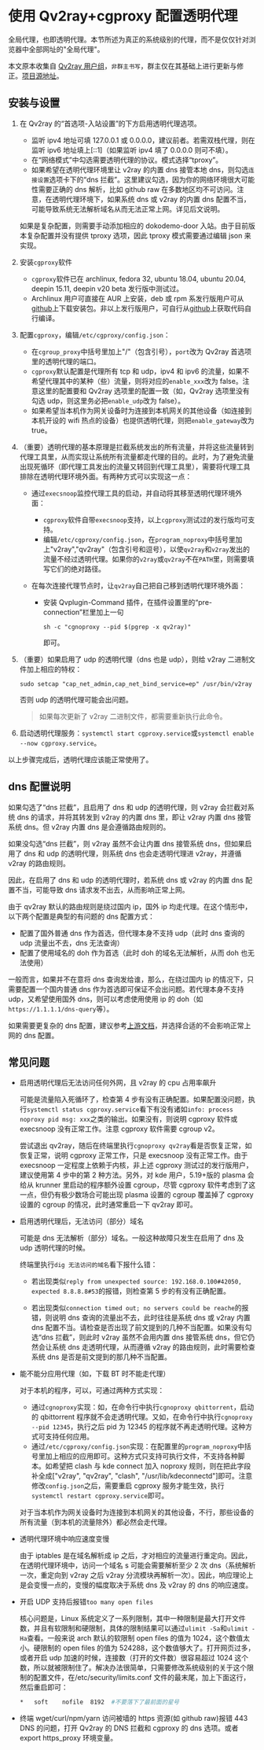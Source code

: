 # 使用 Qv2ray+cgproxy 配置透明代理

全局代理，也即透明代理。本节所述为真正的系统级别的代理，而不是仅仅针对浏览器中全部网址的"全局代理"。

本文原本收集自 [Qv2ray 用户组](https://t.me/qv2ray)，`非群主书写`，群主仅在其基础上进行更新与修正。[项目源地址](https://github.com/springzfx/cgproxy)。

## 安装与设置

1. 在 Qv2ray 的“首选项-入站设置”的下方启用透明代理选项。

   - 监听 ipv4 地址可填 127.0.0.1 或 0.0.0.0，建议前者。若需双栈代理，则在监听 ipv6 地址填上[::1]（如果监听 ipv4 填了 0.0.0.0 则可不填）。
   - 在“网络模式”中勾选需要透明代理的协议。模式选择“tproxy”。
   - 如果希望在透明代理环境里让 v2ray 的内置 dns 接管本地 dns，则勾选`连接设置`选项卡下的“dns 拦截”。这里建议勾选，因为你的网络环境很大可能性需要正确的 dns 解析，比如 github raw 在多数地区均不可访问。注意，在透明代理环境下，如果系统 dns 或 v2ray 的内置 dns 配置不当，可能导致系统无法解析域名从而无法正常上网。详见后文说明。

   如果是复杂配置，则需要手动添加相应的 dokodemo-door 入站。由于目前版本复杂配置并没有提供 tproxy 选项，因此 tproxy 模式需要通过编辑 json 来实现。

2. 安装`cgproxy`软件

   - `cgproxy`软件已在 archlinux, fedora 32, ubuntu 18.04, ubuntu 20.04, deepin 15.11, deepin v20 beta 发行版中测试过。
   - Archlinux 用户可直接在 AUR 上安装，deb 或 rpm 系发行版用户可从[github](https://github.com/springzfx/cgproxy/releases)上下载安装包。非以上发行版用户，可自行从[github](https://github.com/springzfx/cgproxy)上获取代码自行编译。

3. 配置`cgproxy`，编辑`/etc/cgproxy/config.json`：

   - 在`cgroup_proxy`中括号里加上"/"（包含引号），`port`改为 Qv2ray 首选项里的透明代理的端口。
   - `cgproxy`默认配置是代理所有 tcp 和 udp，ipv4 和 ipv6 的流量，如果不希望代理其中的某种（些）流量，则将对应的`enable_xxx`改为 false。注意这里的配置要和 Qv2ray 选项里的配置一致（如，Qv2ray 选项里没有勾选 udp，则这里务必把`enable_udp`改为 false）。
   - 如果希望当本机作为网关设备时为连接到本机网关的其他设备（如连接到本机开设的 wifi 热点的设备）也提供透明代理，则把`enable_gateway`改为 true。

4. （重要）透明代理的基本原理是拦截系统发出的所有流量，并将这些流量转到代理工具里，从而实现让系统所有流量都走代理的目的。此时，为了避免流量出现死循环（即代理工具发出的流量又转回到代理工具里），需要将代理工具排除在透明代理环境外面。有两种方式可以实现这一点：

   - 通过`execsnoop`监控代理工具的启动，并自动将其移至透明代理环境外面：

     - `cgproxy`软件自带`execsnoop`支持，以上`cgproxy`测试过的发行版均可支持。
     - 编辑`/etc/cgproxy/config.json`，在`program_noproxy`中括号里加上"v2ray","qv2ray"（包含引号和逗号），以使`qv2ray`和`v2ray`发出的流量不经过透明代理。如果你的`v2ray`或`qv2ray`不在`PATH`里，则需要填写它们的绝对路径。

   - 在每次连接代理节点时，让`qv2ray`自己把自己移到透明代理环境外面：

     - 安装 Qvplugin-Command 插件，在插件设置里的“pre-connection”栏里加上一句

       ```
       sh -c "cgnoproxy --pid $(pgrep -x qv2ray)"
       ```

       即可。

5. （重要）如果启用了 udp 的透明代理（dns 也是 udp），则给 v2ray 二进制文件加上相应的特权：

   ```
   sudo setcap "cap_net_admin,cap_net_bind_service=ep" /usr/bin/v2ray
   ```

   否则 udp 的透明代理可能会出问题。

   > 如果每次更新了 v2ray 二进制文件，都需要重新执行此命令。

6. 启动透明代理服务：`systemctl start cgproxy.service`或`systemctl enable --now cgproxy.service`。

以上步骤完成后，透明代理应该能正常使用了。

## dns 配置说明

如果勾选了“dns 拦截”，且启用了 dns 和 udp 的透明代理，则 v2ray 会拦截对系统 dns 的请求，并将其转发到 v2ray 的内置 dns 里，即让 v2ray 内置 dns 接管系统 dns。但 v2ray 内置 dns 是会遵循路由规则的。

如果没勾选“dns 拦截”，则 v2ray 虽然不会让内置 dns 接管系统 dns，但如果启用了 dns 和 udp 的透明代理，则系统 dns 也会走透明代理进 v2ray，并遵循 v2ray 的路由规则。

因此，在启用了 dns 和 udp 的透明代理时，若系统 dns 或 v2ray 的内置 dns 配置不当，可能导致 dns 请求发不出去，从而影响正常上网。

由于 qv2ray 默认的路由规则是绕过国内 ip，国外 ip 均走代理。在这个情形中，以下两个配置是典型的有问题的 dns 配置方式：

- 配置了国外普通 dns 作为首选，但代理本身不支持 udp（此时 dns 查询的 udp 流量出不去，dns 无法查询）
- 配置了使用域名的 doh 作为首选（此时 doh 的域名无法解析，从而 doh 也无法使用）

一般而言，如果并不在意将 dns 查询发给谁，那么，在绕过国内 ip 的情况下，只需要配置一个国内普通 dns 作为首选即可保证不会出问题。若代理本身不支持 udp，又希望使用国外 dns，则可以考虑使用使用 ip 的 doh（如`https://1.1.1.1/dns-query`等）。

如果需要更复杂的 dns 配置，建议参考[上游文档](https://www.v2ray.com/chapter_02/04_dns.html)，并选择合适的不会影响正常上网的 dns 配置。

## 常见问题

- 启用透明代理后无法访问任何外网，且 v2ray 的 cpu 占用率飙升

  可能是流量陷入死循环了，检查第 4 步有没有正确配置。如果配置没问题，执行`systemctl status cgproxy.service`看下有没有诸如`info: process noproxy pid msg: xxx`之类的输出。如果没有，则说明 cgproxy 软件或 execsnoop 没有正常工作。注意 cgproxy 软件需要 cgroup v2。

  尝试退出 qv2ray，随后在终端里执行`cgnoproxy qv2ray`看是否恢复正常，如恢复正常，说明 cgproxy 正常工作，只是 execsnoop 没有正常工作。由于 execsnoop 一定程度上依赖于内核，非上述 cgproxy 测试过的发行版用户，建议使用第 4 步中的第 2 种方法。另外，对 kde 用户，5.19+版的 plasma 会给从 krunner 里启动的程序额外设置 cgroup，尽管 cgproxy 软件考虑到了这一点，但仍有极少数场合可能出现 plasma 设置的 cgroup 覆盖掉了 cgproxy 设置的 cgroup 的情况，此时通常重启一下 qv2ray 即可。

- 启用透明代理后，无法访问（部分）域名

  可能是 dns 无法解析（部分）域名。一般这种故障只发生在启用了 dns 及 udp 透明代理的时候。

  终端里执行`dig 无法访问的域名`看下报什么错：

  - 若出现类似`reply from unexpected source: 192.168.0.100#42050, expected 8.8.8.8#53`的报错，则检查第 5 步的有没有正确配置。

  - 若出现类似`connection timed out; no servers could be reache`的报错，则说明 dns 查询的流量出不去，此时往往是系统 dns 或 v2ray 内置 dns 配置不当。请检查是否出现了前文提到的几种不当配置。如果没有勾选“dns 拦截”，则此时 v2ray 虽然不会用内置 dns 接管系统 dns，但它仍然会让系统 dns 走透明代理，从而遵循 v2ray 的路由规则，此时需要检查系统 dns 是否是前文提到的那几种不当配置。

- 能不能分应用代理（如，下载 BT 时不能走代理）

  对于本机的程序，可以，可通过两种方式实现：

  - 通过`cgnoproxy`实现：如，在命令行中执行`cgnoproxy qbittorrent`，启动的 qbittorrent 程序就不会走透明代理。又如，在命令行中执行`cgnoproxy --pid 12345`，执行之后 pid 为 12345 的程序就不再走透明代理。这种方式可支持任何应用。
  - 通过`/etc/cgproxy/config.json`实现：在配置里的`program_noproxy`中括号里加上相应的应用即可。这种方式只支持可执行文件，不支持各种脚本。如希望把 clash 与 kde connect 加入 noproxy 规则，则在把此字段补全成["v2ray", "qv2ray", "clash", "/usr/lib/kdeconnectd"]即可。注意修改`config.json`之后，需要重启 cgproxy 服务才能生效，执行`systemctl restart cgproxy.service`即可。

  对于当本机作为网关设备时为连接到本机网关的其他设备，不行，那些设备的所有流量（到本机的流量除外）都必然会走代理。

- 透明代理环境中响应速度变慢

  由于 iptables 是在域名解析成 ip 之后，才对相应的流量进行重定向。因此，在透明代理环境中，访问一个域名 s 可能会需要解析至少 2 次 dns（系统解析一次，重定向到 v2ray 之后 v2ray 分流模块再解析一次）。因此，响应理论上是会变慢一点的，变慢的幅度取决于系统 dns 及 v2ray 的 dns 的响应速度。

- 开启 UDP 支持后报错`too many open files`

  核心问题是，Linux 系统定义了一系列限制，其中一种限制是最大打开文件数，并且有软限制和硬限制，具体的限制结果可以通过`ulimit -Sa`和`ulimit -Ha`查看。一般来说 arch 默认的软限制 open files 的值为 1024，这个数值太小。硬限制的 open files 的值为 524288，这个数值够大了。打开网页过多，或者开启 udp 加速的时候，连接数（打开的文件数）很容易超过 1024 这个数，所以就被限制住了。解决办法很简单，只需要修改系统级别的关于这个限制的配置文件，在/etc/security/limits.conf 文件的最末尾，加上下面这行，然后重启即可：

  ```bash
  *   soft    nofile  8192  #不要落下了最前面的星号
  ```

- 终端 wget/curl/npm/yarn 访问被墙的 https 资源(如 github raw)报错 443
  DNS 的问题，打开 Qv2ray 的 DNS 拦截和 cgproxy 的 dns 选项。或者 export https_proxy 环境变量。
